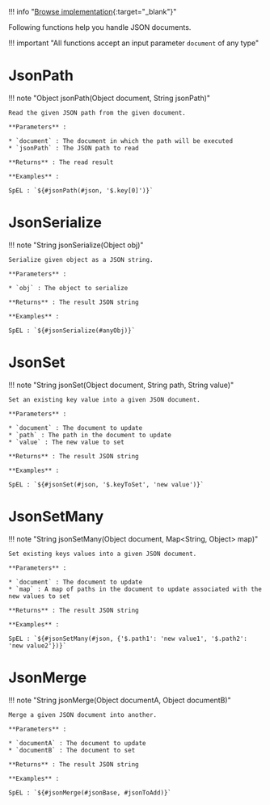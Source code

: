 <!--
  ~ SPDX-FileCopyrightText: 2017-2024 Enedis
  ~
  ~ SPDX-License-Identifier: Apache-2.0
  ~
-->

!!! info "[Browse implementation](https://github.com/Enedis-OSS/chutney/blob/main/chutney/action-impl/src/main/java/fr/enedis/chutney/action/function/JsonFunctions.java){:target="_blank"}"

Following functions help you handle JSON documents.

!!! important "All functions accept an input parameter `document` of any type"


# JsonPath

!!! note "Object jsonPath(Object document, String jsonPath)"

    Read the given JSON path from the given document.

    **Parameters** :

    * `document` : The document in which the path will be executed
    * `jsonPath` : The JSON path to read

    **Returns** : The read result

    **Examples** :

    SpEL : `${#jsonPath(#json, '$.key[0]')}`


# JsonSerialize

!!! note "String jsonSerialize(Object obj)"

    Serialize given object as a JSON string.

    **Parameters** :

    * `obj` : The object to serialize

    **Returns** : The result JSON string

    **Examples** :

    SpEL : `${#jsonSerialize(#anyObj)}`


# JsonSet

!!! note "String jsonSet(Object document, String path, String value)"

    Set an existing key value into a given JSON document.

    **Parameters** :

    * `document` : The document to update
    * `path` : The path in the document to update
    * `value` : The new value to set

    **Returns** : The result JSON string

    **Examples** :

    SpEL : `${#jsonSet(#json, '$.keyToSet', 'new value')}`


# JsonSetMany

!!! note "String jsonSetMany(Object document, Map<String, Object> map)"

    Set existing keys values into a given JSON document.

    **Parameters** :

    * `document` : The document to update
    * `map` : A map of paths in the document to update associated with the new values to set

    **Returns** : The result JSON string

    **Examples** :

    SpEL : `${#jsonSetMany(#json, {'$.path1': 'new value1', '$.path2': 'new value2'})}`


# JsonMerge

!!! note "String jsonMerge(Object documentA, Object documentB)"

    Merge a given JSON document into another.

    **Parameters** :

    * `documentA` : The document to update
    * `documentB` : The document to set

    **Returns** : The result JSON string

    **Examples** :

    SpEL : `${#jsonMerge(#jsonBase, #jsonToAdd)}`
